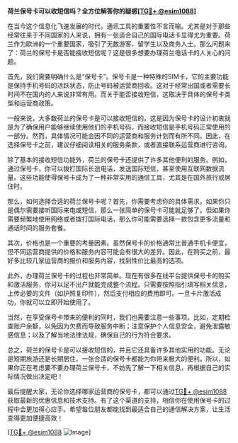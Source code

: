 **荷兰保号卡可以收短信吗？全方位解答你的疑惑[[TG💪+ @esim1088](https://t.me/s/esim1088)]**

在当今这个信息化飞速发展的时代，通讯工具的重要性不言而喻。尤其是对于那些经常往来于不同国家的人来说，拥有一张适合自己的国际电话卡显得尤为重要。荷兰作为欧洲的一个重要国家，吸引了无数游客、留学生以及商务人士。那么问题来了：荷兰的保号卡是否能接收短信呢？这是很多想要办理荷兰电话卡的人关心的问题。

首先，我们需要明确什么是“保号卡”。保号卡是一种特殊的SIM卡，它的主要功能是保持手机号码的活跃状态，防止号码被运营商回收。这对于经常出国或者需要长时间不在国内的人来说非常有用。而关于能否接收短信，这取决于具体的保号卡类型和运营商政策。

一般来说，大多数荷兰的保号卡是可以接收短信的。这是因为保号卡的设计初衷就是为了确保用户能够继续使用他们的手机号码，而接收短信是手机号码正常使用的一部分。然而，具体情况可能会因不同的运营商和服务计划而有所不同。因此，在选择保号卡之前，建议仔细阅读相关的服务条款，或者直接联系运营商进行咨询。

除了基本的接收短信功能外，荷兰的保号卡还提供了许多其他便利的服务。例如，通过保号卡，你可以拨打国际长途电话，发送国际短信，甚至使用互联网数据流量。这些功能使得保号卡成为了一种非常实用的通信工具，尤其是在国外旅行或居住时。

那么，如何选择合适的荷兰保号卡呢？首先，你需要考虑你的具体需求。如果你只是偶尔需要接听国际来电或短信，那么一张简单的保号卡可能就足够了。但如果你需要频繁地使用网络或者拨打国际电话，那么你可能需要选择一款包含更多流量和通话时间的服务套餐。

其次，价格也是一个重要的考量因素。虽然保号卡的价格通常比普通手机卡便宜，但不同运营商提供的价格和服务内容可能会有很大的差异。因此，在购买之前，最好多比较几家运营商的报价和服务内容，找到性价比最高的选项。

此外，办理荷兰保号卡的过程也非常简单。现在有很多在线平台提供保号卡的购买和激活服务，你可以足不出户就能完成整个流程。只需要按照指引填写相关信息，上传必要的文件（如护照复印件），然后支付相应的费用即可。一旦卡片激活成功，你就可以立即开始使用了。

当然，在享受保号卡带来的便利的同时，我们也需要注意一些事项。比如，定期检查账户余额，以免因为欠费而导致服务中断；注意保护个人信息安全，避免泄露敏感信息；以及了解当地法律法规，确保自己的行为符合要求。

总之，荷兰的保号卡是可以接收短信的，并且它还具备许多其他实用的功能。无论是短期旅游还是长期居住，一张合适的保号卡都能为你带来极大的便利。所以，如果你正在考虑要不要办理荷兰保号卡，不妨先了解一下相关信息，再根据自己的实际情况做出决定吧！

最后提醒大家，无论你选择哪家运营商的保号卡，都可以通过[TG💪+ @esim1088](https://t.me/s/esim1088)获取最新的优惠信息和技术支持。有了这个渠道的支持，相信你在使用保号卡的过程中会更加得心应手。希望每位朋友都能找到最适合自己的通信解决方案，让生活变得更加便捷高效！

[[TG💪+ @esim1088](https://t.me/s/esim1088) ![Image](https://i.postimg.cc/4NQfJmqS/Snipaste-2025-05-13-00-14-12.png)]